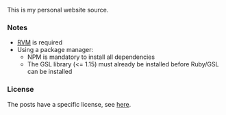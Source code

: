 This is my personal website source.

### Notes

- [RVM](https://rvm.io/) is required
- Using a package manager:
    - NPM is mandatory to install all dependencies
    - The GSL library (<= 1.15) must already be installed before Ruby/GSL can be installed

### License

The posts have a specific license, see
[here](https://github.com/abeaumet/abeaumet.github.io/blob/source/src/LICENSE.md).
